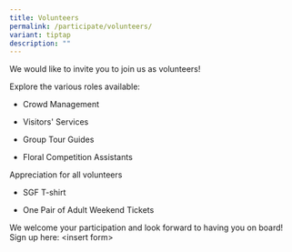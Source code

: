 ```yaml
---
title: Volunteers
permalink: /participate/volunteers/
variant: tiptap
description: ""
---
```

<p>We would like to invite you to join us as volunteers!</p><p>Explore the various roles available:</p><ul data-tight="true" class="tight"><li><p>Crowd Management</p></li><li><p>Visitors' Services</p></li><li><p>Group Tour Guides</p></li><li><p>Floral Competition Assistants</p></li></ul><p>Appreciation for all volunteers</p><ul data-tight="true" class="tight"><li><p>SGF T-shirt</p></li><li><p>One Pair of Adult Weekend Tickets</p><p></p></li></ul><p>We welcome your participation and look forward to having you on board! Sign up here: &lt;insert form&gt;</p><p></p><p></p>